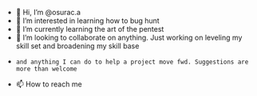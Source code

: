 - 👋 Hi, I’m @osurac.a
- 👀 I’m interested in learning how to bug hunt
- 🌱 I’m currently learning the art of the pentest
- 💞️ I’m looking to collaborate on anything. Just working on leveling my skill set and broadening my skill base
-     and anything I can do to help a project move fwd. Suggestions are more than welcome
- 📫 How to reach me 

<!---
outsider5877/outsider5877 is a ✨ special ✨ repository because its `README.md` (this file) appears on your GitHub profile.
You can click the Preview link to take a look at your changes.
--->
